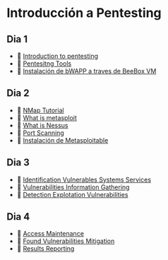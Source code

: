 # Introducción a Pentesting

## Dia 1

- 📗 [Introduction to pentesting](./introduction-pentesting.es.md)
- 📗 [Pentesitng Tools](./pentesting-tools.es.md)
- 🧪 [Instalación de bWAPP a traves de BeeBox VM](https://github.com/breatheco-de/bwapp-beebox-virtual-machine-installation-configuration-exercise-project)


## Dia 2

- 📗 [NMap Tutorial](./nmap-tutorial.md)
- 📗 [What is metasploit](./what-is-metasploit.es.md)
- 📗 [What is Nessus](./what-is-nessus.md)
- 📗 [Port Scanning](./port-scanning.es.md)
- 🧪 [Instalación de Metasploitable](./labs/metasploitable.es.md)

## Dia 3

- 📗 [Identification Vulnerables Systems Services](./identification-vulnerables-systems-services.es.md)
- 📗 [Vulnerabilities Information Gathering](./vulnerabilities-information-gathering.es.md)
- 📗 [Detection Explotation Vulnerabilities](./detection-explotation-vulnerabilities.es.md)

## Dia 4

- 📗 [Access Maintenance](./access-maintenance.es.md)
- 📗 [Found Vulnerabilities Mitigation](./found-vulnerabilities-mitigation.es.md)
- 📗 [Results Reporting](./results-reporting.es.md)
